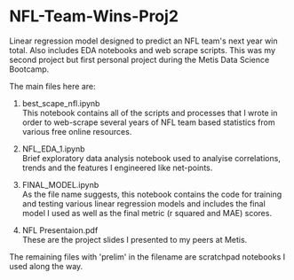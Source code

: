 # NFL-Team-Wins-Proj2
Linear regression model designed to predict an NFL team's next year win total. Also includes EDA notebooks and web scrape scripts. This was my second project but first personal project during the Metis Data Science Bootcamp. 

The main files here are:
1) best_scape_nfl.ipynb<br>
This notebook contains all of the scripts and processes that I wrote in order to web-scrape several years of NFL team based statistics from various free online resources. 

2) NFL_EDA_1.ipynb<br>
Brief exploratory data analysis notebook used to analyise correlations, trends and the features I engineered like net-points. 

3) FINAL_MODEL.ipynb<br>
As the file name suggests, this notebook contains the code for training and testing various linear regression models and includes the final model I used as well as the final metric (r squared and MAE) scores. 

4) NFL Presentaion.pdf<br>
These are the project slides I presented to my peers at Metis. 

The remaining files with 'prelim' in the filename are scratchpad notebooks I used along the way. 
 
